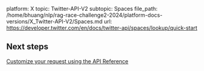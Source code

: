 platform: X
topic: Twitter-API-V2
subtopic: Spaces
file_path: /home/bhuang/nlp/rag-race-challenge2-2024/platform-docs-versions/X_Twitter-API-V2/Spaces.md
url: https://developer.twitter.com/en/docs/twitter-api/spaces/lookup/quick-start

## Next steps

[Customize your request using the API Reference](https://developer.twitter.com/en/docs/twitter-api/spaces/lookup/api-reference "Customize your request using the API Reference")
